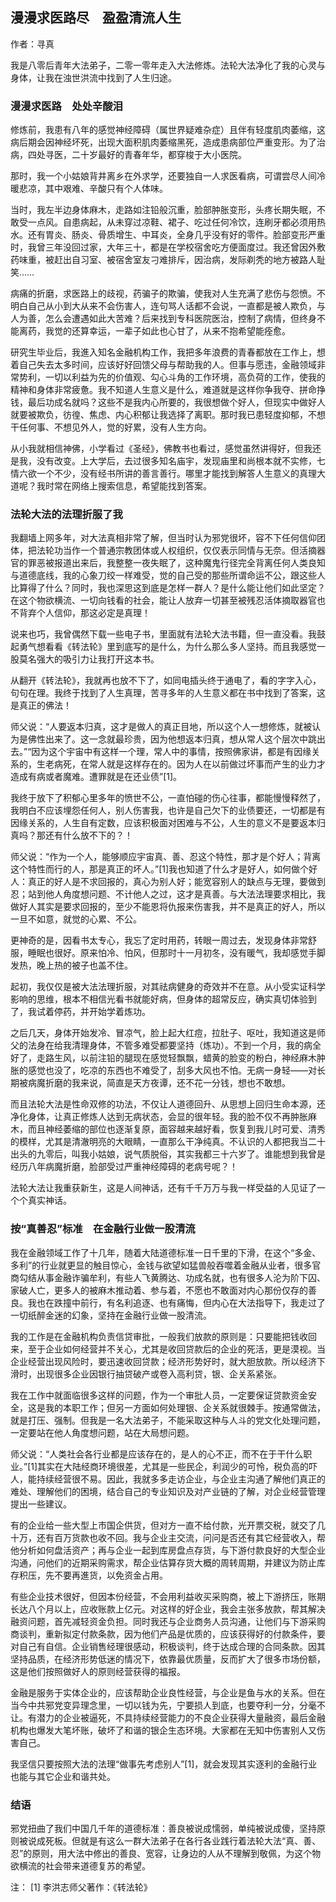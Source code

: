 ## 漫漫求医路尽　盈盈清流人生

作者：寻真 

我是八零后青年大法弟子，二零一零年走入大法修炼。法轮大法净化了我的心灵与身体，让我在浊世洪流中找到了人生归途。

### 漫漫求医路　处处辛酸泪

修炼前，我患有八年的感觉神经障碍（属世界疑难杂症）且伴有轻度肌肉萎缩，这病后期会因神经坏死，出现大面积肌肉萎缩黑死，造成患病部位严重变形。为了治病，四处寻医，二十岁最好的青春年华，都穿梭于大小医院。

那时，我一个小姑娘背井离乡在外求学，还要独自一人求医看病，可谓尝尽人间冷暖悲凉，其中艰难、辛酸只有个人体味。

当时，我左半边身体麻木，走路如注铅般沉重，脸部肿胀变形，头疼长期失眠，不敢受一点风。自患病起，从未穿过凉鞋、裙子、吃过任何冷饮，连刷牙都必须用热水。还有胃炎、肠炎、骨质增生、中耳炎，全身几乎没有好的零件。脸部变形严重时，我曾三年没回过家，大年三十，都是在学校宿舍吃方便面度过。我还曾因外敷药味重，被赶出自习室、被宿舍室友刁难排斥，因治病，发际剃秃的地方被路人耻笑……

病痛的折磨，求医路上的歧视，药骗子的欺骗，使我对人生充满了悲伤与怨愤。不明白自己从小到大从来不会伤害人，连句骂人话都不会说，一直都是被人欺负，与人为善，怎么会遭遇如此大苦难？后来找到专科医院医治，控制了病情，但终身不能离药，我觉的还算幸运，一辈子如此也心甘了，从来不抱希望能痊愈。

研究生毕业后，我進入知名金融机构工作，我把多年浪费的青春都放在工作上，想着自己失去太多时间，应该好好回馈父母与帮助我的人。但事与愿违，金融领域非常势利，一切以利益为先的价值观、勾心斗角的工作环境，高负荷的工作，使我的精神和身体非常疲惫。我不知道人生意义是什么，难道就是这样你争我夺、拼命挣钱，最后功成名就吗？这些不是我内心所要的，我很想做个好人，但现实中做好人就要被欺负，彷徨、焦虑、内心积郁让我选择了离职。那时我已患轻度抑郁，不想干任何事、不想见外人，觉的好累，没有人生方向。

从小我就相信神佛，小学看过《圣经》，佛教书也看过，感觉虽然讲得好，但我还是我，没有改变。上大学后，去过很多知名庙宇，发现庙里和尚根本就不实修，七情六欲一个不少，没有经书所讲的善言善行。哪里才能找到解答人生意义的真理大道呢？我时常在网络上搜索信息，希望能找到答案。

### 法轮大法的法理折服了我

我翻墙上网多年，对大法真相非常了解，但当时认为邪党很坏，容不下任何信仰团体，把法轮功当作一个普通宗教团体或人权组织，仅仅表示同情与无奈。但活摘器官的罪恶被报道出来后，我整整一夜失眠了，这种魔鬼行径完全背离任何人类良知与道德底线，我的心象刀绞一样难受，觉的自己受的那些所谓命运不公，跟这些人比算得了什么？同时，我也深思这到底是怎样一群人？是什么能让他们如此坚定？在这个物欲横流、一切向钱看的社会，能让人放弃一切甚至被残忍活体摘取器官也不背弃个人信仰，那这必定是真理！

说来也巧，我曾偶然下载一些电子书，里面就有法轮大法书籍，但一直没看。我鼓起勇气想看看《转法轮》里到底写的是什么，为什么那么多人坚持。而且我感觉一股莫名强大的吸引力让我打开这本书。

从翻开《转法轮》，我就再也放不下了，如同电插头终于通电了，看的字字入心，句句在理。我终于找到了人生真理，苦寻多年的人生意义都在书中找到了答案，这是真正的佛法！

师父说：“人要返本归真，这才是做人的真正目地，所以这个人一想修炼，就被认为是佛性出来了。这一念就最珍贵，因为他想返本归真，想从常人这个层次中跳出去。”“因为这个宇宙中有这样一个理，常人中的事情，按照佛家讲，都是有因缘关系的，生老病死，在常人就是这样存在的。因为人在以前做过坏事而产生的业力才造成有病或者魔难。遭罪就是在还业债”[1]。

我终于放下了积郁心里多年的愤世不公，一直怕碰的伤心往事，都能慢慢释然了，我明白不应该埋怨任何人，别人伤害我，也许是自己欠下的业债要还，一切都是有因缘关系的，人生自有定数，应该积极面对困难与不公，人生的意义不是要返本归真吗？那还有什么放不下的？！

师父说：“作为一个人，能够顺应宇宙真、善、忍这个特性，那才是个好人；背离这个特性而行的人，那是真正的坏人。”[1]我也知道了什么才是好人，如何做个好人：真正的好人是不求回报的，真心为别人好；能宽容别人的缺点与无理，要做到忍；站到他人角度想问题、不计他人之过，这才是真善。与大法法理要求相比，我做好人其实是要求回报的，至少不能恩将仇报来伤害我，并不是真正的好人，所以一旦不如意，就觉的心累、不公。

更神奇的是，因看书太专心，我忘了定时用药，转眼一周过去，发现身体非常舒服，睡眠也很好。原来怕冷、怕风，但那时十一月初冬，没有暖气，我却感觉手脚发热，晚上热的被子也盖不住。

起初，我仅仅是被大法法理折服，对其祛病健身的奇效并不在意。从小受实证科学影响的思维，根本不相信光看书就能好病，但身体的超常反应，确实真切体验到了，我试着停药，并开始学着炼功。

之后几天，身体开始发冷、冒凉气，脸上起大红痘，拉肚子、呕吐，我知道这是师父的法身在给我清理身体，不管多难受都要坚持（炼功）。不到一个月，我的病全好了，走路生风，以前注铅的腿现在感觉轻飘飘，蜡黄的脸变的粉白，神经麻木肿胀的感觉也没了，吃凉的东西也不难受了，刮多大风也不怕。无病一身轻――对长期被病魔折磨的我来说，简直是天方夜谭，还不花一分钱，想也不敢想。

而且法轮大法是性命双修的功法，不仅让人道德回升、从思想上回归生命本源，还净化身体，让真正修炼人达到无病状态，会显的很年轻。我的脸不仅不再肿胀麻木，而且神经萎缩的部位也逐渐复原，面容越来越好看，恢复到我儿时可爱、清秀的模样，尤其是清澈明亮的大眼睛，一直那么干净纯真。不认识的人都把我当二十出头的九零后，叫我小姑娘，说气质脱俗，其实我都三十六岁了。谁能想到我曾是经历八年病魔折磨，脸部受过严重神经障碍的老病号呢？！

法轮大法让我重获新生，这是人间神话，还有千千万万与我一样受益的人见证了一个个真实神话。

### 按“真善忍”标准　在金融行业做一股清流

我在金融领域工作了十几年，随着大陆道德标准一日千里的下滑，在这个“多金、多利”的行业就更显的触目惊心，金钱与欲望如猛兽般吞噬着金融从业者，很多官商勾结从事金融诈骗牟利，有些人飞黄腾达、功成名就，也有很多人沦为阶下囚、家破人亡，更多人的被麻木推动着、参与着，不愿也不敢面对内心那份仅存的善良。我也在跌撞中前行，有名利追逐、也有痛悔，但内心在大法指导下，我走过了一切纸醉金迷的幻象，坚持在金融行业做一股清流。

我的工作是在金融机构负责信贷审批，一般我们放款的原则是：只要能把钱收回来，至于企业如何经营并不关心，尤其是收回贷款后的企业的死活，更是漠视。当企业经营出现风险时，要迅速收回贷款；经济形势好时，就大胆放款。所以经济下滑时，出现很多企业因银行抽贷破产或卷入高利贷，银、企关系紧张。

我在工作中就面临很多这样的问题，作为一个审批人员，一定要保证贷款资金安全，这是我的本职工作；但另一方面如何处理银、企关系就很棘手。按通常做法，就是打压、强制。但我是一名大法弟子，不能采取这种与人斗的党文化处理问题，一定要站在他人角度想问题，站在大局想问题。

师父说：“人类社会各行业都是应该存在的，是人的心不正，而不在于干什么职业。”[1]其实在大陆经商环境很差，尤其是一些民企，利润少的可怜，税负高的吓人，能持续经营很不易。因此，我就多多走访企业，与企业主沟通了解他们真正的难处、理解他们的困境，结合自己的专业知识及对产业链的了解，对企业经营管理提出一些建议。

有的企业给一些大型上市国企供货，但对方一直不给付款，光开票交税，就交了几十万，还有百万货款也收不回。我与企业主交流，问问是否还有其它经营收入，帮他分析如何盘活资产；再与企业一起到库房盘点存货，与下游付款良好的大型企业沟通，问他们的近期采购需求，帮企业估算存货大概的周转周期，并建议为防止库存积压，先不要再進货，以免资金占用。

有些企业技术很好，但因本份经营，不会用利益收买采购商，被上下游挤压，账期长达八个月以上，应收账款上亿元。对这样的好企业，我会主张多放款，帮其解决融资问题，首先减轻资金负担。同时我还与企业商务人员沟通，让他们与下游采购商谈判，重新拟定付款条款，因为他们产品是优质的，应该获得好的付款条件，要对自己有自信。企业销售经理很感动，积极谈判，终于达成合理的合同条款。因其坚持品质，在经济形势低迷的情况下，依靠最优质量，反而扩大了很多市场份额，这是他们按照做好人的原则经营获得的福报。

金融是服务于实体企业的，应该帮助企业良性经营，与企业是鱼与水的关系。但在当今中共邪党变异理念里，一切以钱为先，宁要损人到底，也要夺利一分，分毫不让。有潜力的企业被逼死，不具持续经营能力的不良企业获得大量融资，最后金融机构也爆发大笔坏账，破坏了和谐的银企生态环境。大家都在无知中伤害别人又伤害自己。

我坚信只要按照大法的法理“做事先考虑别人”[1]，就会发现其实逐利的金融行业也能与其它企业和谐共处。

### 结语

邪党扭曲了我们中国几千年的道德标准：善良被说成懦弱，单纯被说成傻，坚持原则被说成死板。但就是有这么一群大法弟子在各行各业践行着法轮大法“真、善、忍”的原则，用大法中修出的善良、宽容，让身边的人从不理解到敬佩，为这个物欲横流的社会带来道德复苏的希望。

注：
[1] 李洪志师父著作：《转法轮》